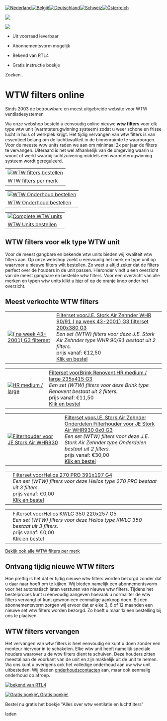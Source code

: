 [![Nederland](https://www.wtw-filters.nl/images/flags/nl.png)](https://www.wtw-filters.nl/)[![België](https://www.wtw-filters.nl/images/flags/be.png)](https://www.wtw-filters.be/)[![Deutschland](https://www.wtw-filters.nl/images/flags/de.png)](https://www.kwl-filter.de/)[![Schweiz](https://www.wtw-filters.nl/images/flags/ch.png)](https://www.kwl-filter.ch/)[![Österreich](https://www.wtw-filters.nl/images/flags/at.png)](https://kwl-filter.at/)

[![](https://www.wtw-filters.nl/images/wtw-filters-nl.jpg)](https://www.wtw-filters.nl/)

[![](https://www.wtw-filters.nl/images/contact-bar.png)](tel:+3185-2377761)

- Uit voorraad leverbaar

- Abonnementsvorm mogelijk

- Bekend van RTL4

- Gratis instructie boekje


Zoeken..


# WTW filters online

Sinds 2003 de betrouwbare en meest uitgebreide website voor WTW ventilatiesystemen


Via onze webshop besteld u eenvoudig online nieuwe **wtw filters** voor elk type wtw unit (warmteterugwinning systeem) zodat u weer schone en frisse lucht in huis of werkplek krijgt. Het tijdig vervangen van wtw filters is van essentieel belang om de luchtkwaliteit in de binnenruimte te waarborgen. Voor de meeste wtw units raden we aan om minimaal 2x per jaar de filters te vervangen. Uiteraard is het wel afhankelijk van de omgeving waarin u woont of werkt waarbij luchtzuivering middels een warmteterugwinning systeem wordt gereguleerd.


|     |
| --- |
| [![WTW filters bestellen](https://www.wtw-filters.nl/images/wtw-filters-bestellen.jpg)](https://www.wtw-filters.nl/wtw-filters-bestellen) |
| [WTW filters per merk](https://www.wtw-filters.nl/wtw-filters-bestellen) |

|     |
| --- |
| [![WTW Onderhoud bestellen](https://www.wtw-filters.nl/images/onderhoud-wtw-monteur.jpg)](https://zorgeloosfrisselucht.nl/) |
| [WTW Onderhoud bestellen](https://zorgeloosfrisselucht.nl/) |

|     |
| --- |
| [![Complete WTW units](https://www.wtw-filters.nl/images/wtw-unit-bestellen.jpg)](https://zorgeloosfrisselucht.nl/) |
| [WTW Units bestellen](https://zorgeloosfrisselucht.nl/) |

## WTW filters voor elk type WTW unit

Voor de meest gangbare en bekende wtw units bieden wij kwaliteit wtw filters aan. Op onze webshop zoekt u eenvoudig het merk en type unit op waarvoor u nieuwe filters wilt bestellen. Zo weet u altijd zeker dat de filters perfect over de houders in de unit passen. Hieronder vindt u een overzicht van de meest gangbare en bestelde wtw filters. Voor een overzicht van alle merken en typen wtw units klikt u [hier](https://www.wtw-filters.nl/wtw-filters-bestellen) of op de oranje knop onder het overzicht.


## Meest verkochte WTW filters

|     |     |
| --- | --- |
| [![( na week 43-2001) G3 filterset](https://www.wtw-filters.nl/image/150/79.jpg)](https://www.wtw-filters.nl/image/640/79.jpg) | [Filterset voorJ.E. Stork Air Zehnder WHR 90/91 ( na week 43-2001) G3 filterset 200x380 G3](https://www.wtw-filters.nl/wtw-filters-bestellen/je-stork-air-zehnder_whr-9091/je-stork-air-zehnder-whr-9091-na-week-43-2001-g3-filterset-200x380-g3--33 "33")<br>_Een set (WTW) filters voor deze J.E. Stork Air Zehnder type WHR 90/91 bestaat uit 2 filters._<br>prijs vanaf: €12,50<br>[Klik en bestel](https://www.wtw-filters.nl/wtw-filters-bestellen/je-stork-air-zehnder_whr-9091/je-stork-air-zehnder-whr-9091-na-week-43-2001-g3-filterset-200x380-g3--33) |

|     |     |
| --- | --- |
| [![HR medium / large](https://www.wtw-filters.nl/image/150/115.jpg)](https://www.wtw-filters.nl/image/640/115.jpg) | [Filterset voorBrink Renovent HR medium / large 235x415 G3](https://www.wtw-filters.nl/wtw-filters-bestellen/brink_renovent/brink-renovent-hr-medium-large-235x415-g3--45 "45")<br>_Een set (WTW) filters voor deze Brink type Renovent bestaat uit 2 filters._<br>prijs vanaf: €11,50<br>[Klik en bestel](https://www.wtw-filters.nl/wtw-filters-bestellen/brink_renovent/brink-renovent-hr-medium-large-235x415-g3--45) |

|     |     |
| --- | --- |
| [![Filterhouder voor JE Stork Air WHR930](https://www.wtw-filters.nl/image/150/552.jpg)](https://www.wtw-filters.nl/image/640/552.jpg) | [Filterset voorJ.E. Stork Air Zehnder Onderdelen Filterhouder voor JE Stork Air WHR930 0x0 G3](https://www.wtw-filters.nl/wtw-filters-bestellen/je-stork-air-zehnder_onderdelen/je-stork-air-zehnder-onderdelen-filterhouder-voor-je-stork-air-whr930-0x0-g3--190 "190")<br>_Een set (WTW) filters voor deze J.E. Stork Air Zehnder type Onderdelen bestaat uit 2 filters._<br>prijs vanaf: €30,00<br>[Klik en bestel](https://www.wtw-filters.nl/wtw-filters-bestellen/je-stork-air-zehnder_onderdelen/je-stork-air-zehnder-onderdelen-filterhouder-voor-je-stork-air-whr930-0x0-g3--190) |

|     |     |
| --- | --- |
|  | [Filterset voorHelios 270 PRO 391x197 G4](https://www.wtw-filters.nl/wtw-filters-bestellen/helios_270-pro/helios-270-pro-391x197-g4--220 "220")<br>_Een set (WTW) filters voor deze Helios type 270 PRO bestaat uit 3 filters._<br>prijs vanaf: €0,00<br>[Klik en bestel](https://www.wtw-filters.nl/wtw-filters-bestellen/helios_270-pro/helios-270-pro-391x197-g4--220) |

|     |     |
| --- | --- |
|  | [Filterset voorHelios KWLC 350 220x257 G5](https://www.wtw-filters.nl/wtw-filters-bestellen/helios_kwlc-350/helios-kwlc-350-220x257-g5--223 "223")<br>_Een set (WTW) filters voor deze Helios type KWLC 350 bestaat uit 3 filters._<br>prijs vanaf: €0,00<br>[Klik en bestel](https://www.wtw-filters.nl/wtw-filters-bestellen/helios_kwlc-350/helios-kwlc-350-220x257-g5--223) |

[Bekijk ook alle WTW filters per merk](https://www.wtw-filters.nl/wtw-filters-bestellen)

## Ontvang tijdig nieuwe WTW filters

Hoe prettig is het dat er tijdig nieuwe wtw filters worden bezorgd zonder dat u daar naar hoeft om te kijken. Wij bieden namelijk een abonnementsvorm voor het automatisch laten versturen van nieuwe wtw filters. Tijdens het bestelproces kunt u eenvoudig aangeven hoevaak u normaliter de wtw filters vervangt of kunt gewoon een eenmalige aankoop doen. Bij een abonnementsvorm zorgen wij ervoor dat er elke 3, 6 of 12 maanden een nieuwe set wtw filters worden bezorgd. Zo hoeft u maar 1x een bestelling bij ons te plaatsen.


## WTW filters vervangen

Het vervangen van wtw filters is heel eenvoudig en kunt u doen zonder een monteur hiervoor in te schakelen. Elke wtw unit heeft namelijk speciale houders waarover u de wtw filters dient te schuiven. Deze houders zitten meestal aan de voorkant van de unit en zijn makkelijk uit de unit te nemen. Via ons kunt u overigens ook het volledige onderhoud aan uw wtw unit uitbesteden. Wij bieden [onderhoudscontacten](https://www.wtw-filters.nl/wtw-onderhoud-uitleg) aan, maar ook eenmalig onderhoud op afroep.


[![bekend van RTL4](https://www.wtw-filters.nl/images/bekend_van_rtl4-200.jpg)](https://www.wtw-filters.nl/rtl4 "klik hier voor de reportage van RTL4")

[![Gratis boekje](https://www.wtw-filters.nl/images/gratisboekje.jpg)\\
Gratis boekje!](https://www.wtw-filters.nl/contact "klik hier voor  het gratis boekje `Alles over wtw ventilatie en luchtfilters`")

Bestel nu gratis het boekje "Alles over wtw ventilatie en luchtfilters"


laden